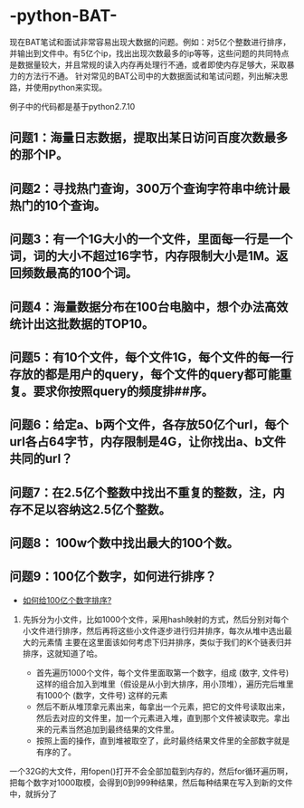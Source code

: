 # -python-BAT-
现在BAT笔试和面试非常容易出现大数据的问题。例如：对5亿个整数进行排序，并输出到文件中。有5亿个ip，找出出现次数最多的ip等等，这些问题的共同特点是数据量较大，并且常规的读入内存再处理行不通，或者即使内存足够大，采取暴力的方法行不通。
针对常见的BAT公司中的大数据面试和笔试问题，列出解决思路，并使用python来实现。

例子中的代码都是基于python2.7.10

## 问题1：海量日志数据，提取出某日访问百度次数最多的那个IP。

## 问题2：寻找热门查询，300万个查询字符串中统计最热门的10个查询。
## 问题3：有一个1G大小的一个文件，里面每一行是一个词，词的大小不超过16字节，内存限制大小是1M。返回频数最高的100个词。
## 问题4：海量数据分布在100台电脑中，想个办法高效统计出这批数据的TOP10。
## 问题5：有10个文件，每个文件1G，每个文件的每一行存放的都是用户的query，每个文件的query都可能重复。要求你按照query的频度排##序。
## 问题6：给定a、b两个文件，各存放50亿个url，每个url各占64字节，内存限制是4G，让你找出a、b文件共同的url？
## 问题7：在2.5亿个整数中找出不重复的整数，注，内存不足以容纳这2.5亿个整数。
## 问题8： 100w个数中找出最大的100个数。

## 问题9：100亿个数字，如何进行排序？

- [如何给100亿个数字排序?](https://blog.csdn.net/zy_281870667/article/details/52763287)

1. 先拆分为小文件，比如1000个文件，采用hash映射的方式，然后分别对每个小文件进行排序，然后再将这些小文件逐步进行归并排序，每次从堆中选出最大的元素情
    主要在这里面该如何考虑下归并排序，类似于我们的K个链表归并排序，这就知道了哈。
    
    - 首先遍历1000个文件，每个文件里面取第一个数字，组成 (数字, 文件号) 这样的组合加入到堆里（假设是从小到大排序，用小顶堆），遍历完后堆里有1000个 (数字，文件号) 这样的元素
    - 然后不断从堆顶拿元素出来，每拿出一个元素，把它的文件号读取出来，然后去对应的文件里，加一个元素进入堆，直到那个文件被读取完。拿出来的元素当然追加到最终结果的文件里。
    - 按照上面的操作，直到堆被取空了，此时最终结果文件里的全部数字就是有序的了。
    
 一个32G的大文件，用fopen()打开不会全部加载到内存的，然后for循环遍历啊，把每个数字对1000取模，会得到0到999种结果，然后每种结果在写入到新的文件中，就拆分了
 

